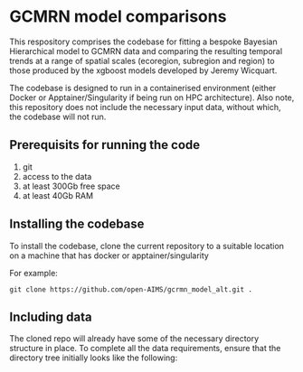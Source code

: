 GCMRN model comparisons
=======================================================

This respository comprises the codebase for fitting a bespoke Bayesian
Hierarchical model to GCMRN data and comparing the resulting temporal
trends at a range of spatial scales (ecoregion, subregion and region)
to those produced by the xgboost models developed by Jeremy Wicquart.

The codebase is designed to run in a containerised environment (either
Docker or Apptainer/Singularity if being run on HPC architecture).
Also note, this repository does not include the necessary input data,
without which, the codebase will not run.

## Prerequisits for running the code

1. git
2. access to the data
3. at least 300Gb free space
4. at least 40Gb RAM

## Installing the codebase

To install the codebase, clone the current repository to a suitable
location on a machine that has docker or apptainer/singularity

For example:

```
git clone https://github.com/open-AIMS/gcrmn_model_alt.git .
```

## Including data

The cloned repo will already have some of the necessary directory
structure in place.  To complete all the data requirements, ensure
that the directory tree initially looks like the following:

```
```
